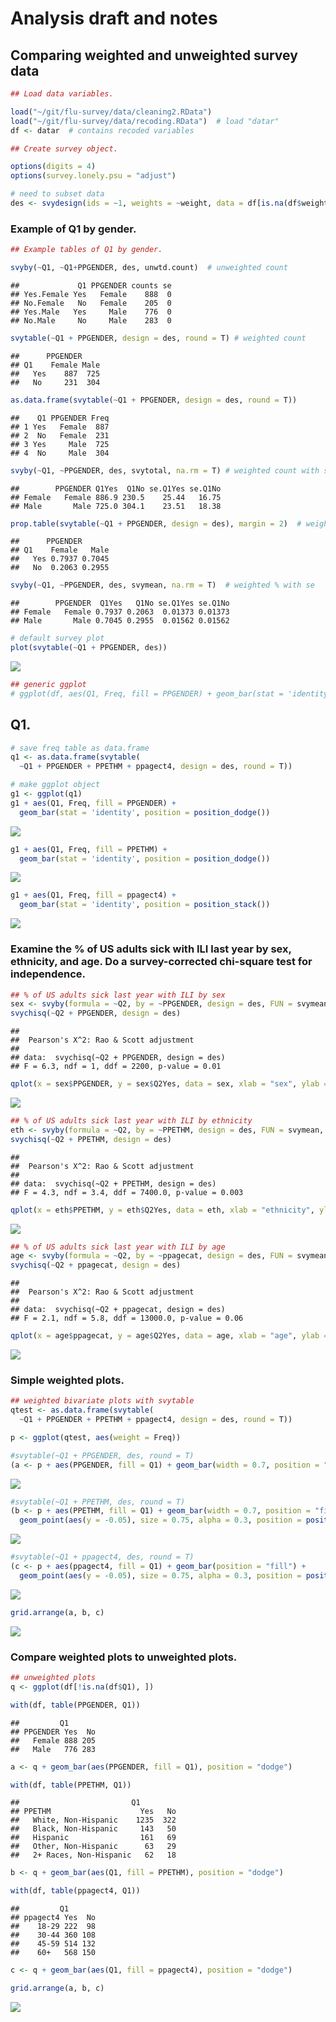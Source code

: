 # Analysis draft and notes

## Comparing weighted and unweighted survey data




```r
## Load data variables.

load("~/git/flu-survey/data/cleaning2.RData")
load("~/git/flu-survey/data/recoding.RData")  # load "datar"
df <- datar  # contains recoded variables
```


```r
## Create survey object.

options(digits = 4)
options(survey.lonely.psu = "adjust")

# need to subset data
des <- svydesign(ids = ~1, weights = ~weight, data = df[is.na(df$weight) == F, ])
```

### Example of Q1 by gender.


```r
## Example tables of Q1 by gender.

svyby(~Q1, ~Q1+PPGENDER, des, unwtd.count)  # unweighted count
```

```
##             Q1 PPGENDER counts se
## Yes.Female Yes   Female    888  0
## No.Female   No   Female    205  0
## Yes.Male   Yes     Male    776  0
## No.Male     No     Male    283  0
```

```r
svytable(~Q1 + PPGENDER, design = des, round = T) # weighted count
```

```
##      PPGENDER
## Q1    Female Male
##   Yes    887  725
##   No     231  304
```

```r
as.data.frame(svytable(~Q1 + PPGENDER, design = des, round = T))
```

```
##    Q1 PPGENDER Freq
## 1 Yes   Female  887
## 2  No   Female  231
## 3 Yes     Male  725
## 4  No     Male  304
```

```r
svyby(~Q1, ~PPGENDER, des, svytotal, na.rm = T) # weighted count with se
```

```
##        PPGENDER Q1Yes  Q1No se.Q1Yes se.Q1No
## Female   Female 886.9 230.5    25.44   16.75
## Male       Male 725.0 304.1    23.51   18.38
```

```r
prop.table(svytable(~Q1 + PPGENDER, design = des), margin = 2)  # weighted %
```

```
##      PPGENDER
## Q1    Female   Male
##   Yes 0.7937 0.7045
##   No  0.2063 0.2955
```

```r
svyby(~Q1, ~PPGENDER, des, svymean, na.rm = T)  # weighted % with se
```

```
##        PPGENDER  Q1Yes   Q1No se.Q1Yes se.Q1No
## Female   Female 0.7937 0.2063  0.01373 0.01373
## Male       Male 0.7045 0.2955  0.01562 0.01562
```

```r
# default survey plot
plot(svytable(~Q1 + PPGENDER, des))
```

![](draft_files/figure-html/example-1.png)<!-- -->

```r
## generic ggplot
# ggplot(df, aes(Q1, Freq, fill = PPGENDER) + geom_bar(stat = 'identity', position = position_dodge())
```

## Q1.


```r
# save freq table as data.frame
q1 <- as.data.frame(svytable(
  ~Q1 + PPGENDER + PPETHM + ppagect4, design = des, round = T))

# make ggplot object
g1 <- ggplot(q1)
g1 + aes(Q1, Freq, fill = PPGENDER) + 
  geom_bar(stat = 'identity', position = position_dodge())
```

![](draft_files/figure-html/q1-1.png)<!-- -->

```r
g1 + aes(Q1, Freq, fill = PPETHM) + 
  geom_bar(stat = 'identity', position = position_dodge())
```

![](draft_files/figure-html/q1-2.png)<!-- -->

```r
g1 + aes(Q1, Freq, fill = ppagect4) + 
  geom_bar(stat = 'identity', position = position_stack())
```

![](draft_files/figure-html/q1-3.png)<!-- -->

### Examine the % of US adults sick with ILI last year by sex, ethnicity, and age. Do a survey-corrected chi-square test for independence.


```r
## % of US adults sick last year with ILI by sex
sex <- svyby(formula = ~Q2, by = ~PPGENDER, design = des, FUN = svymean, na.rm = T)
svychisq(~Q2 + PPGENDER, design = des)
```

```
## 
## 	Pearson's X^2: Rao & Scott adjustment
## 
## data:  svychisq(~Q2 + PPGENDER, design = des)
## F = 6.3, ndf = 1, ddf = 2200, p-value = 0.01
```

```r
qplot(x = sex$PPGENDER, y = sex$Q2Yes, data = sex, xlab = "sex", ylab = "% sick") + geom_errorbar(aes(x = PPGENDER, ymin = Q2Yes - se.Q2Yes, ymax = Q2Yes + se.Q2Yes), width = .25) + ggtitle(label = "% of adults sick last year with ILI by sex")
```

![](draft_files/figure-html/unnamed-chunk-2-1.png)<!-- -->

```r
## % of US adults sick last year with ILI by ethnicity
eth <- svyby(formula = ~Q2, by = ~PPETHM, design = des, FUN = svymean, na.rm = T)
svychisq(~Q2 + PPETHM, design = des)
```

```
## 
## 	Pearson's X^2: Rao & Scott adjustment
## 
## data:  svychisq(~Q2 + PPETHM, design = des)
## F = 4.3, ndf = 3.4, ddf = 7400.0, p-value = 0.003
```

```r
qplot(x = eth$PPETHM, y = eth$Q2Yes, data = eth, xlab = "ethnicity", ylab = "% sick") + geom_errorbar(aes(x = PPETHM, ymin = Q2Yes - se.Q2Yes, ymax = Q2Yes + se.Q2Yes), width = .25) + ggtitle(label = "% of adults sick last year with ILI by ethnicity")
```

![](draft_files/figure-html/unnamed-chunk-2-2.png)<!-- -->

```r
## % of US adults sick last year with ILI by age
age <- svyby(formula = ~Q2, by = ~ppagecat, design = des, FUN = svymean, na.rm = T)
svychisq(~Q2 + ppagecat, design = des)
```

```
## 
## 	Pearson's X^2: Rao & Scott adjustment
## 
## data:  svychisq(~Q2 + ppagecat, design = des)
## F = 2.1, ndf = 5.8, ddf = 13000.0, p-value = 0.06
```

```r
qplot(x = age$ppagecat, y = age$Q2Yes, data = age, xlab = "age", ylab = "% sick") + geom_errorbar(aes(x = ppagecat, ymin = Q2Yes - se.Q2Yes, ymax = Q2Yes + se.Q2Yes), width = .25) + ggtitle(label = "% of adults sick last year with ILI by age")
```

![](draft_files/figure-html/unnamed-chunk-2-3.png)<!-- -->

### Simple weighted plots.


```r
## weighted bivariate plots with svytable
qtest <- as.data.frame(svytable(
  ~Q1 + PPGENDER + PPETHM + ppagect4, design = des, round = T))

p <- ggplot(qtest, aes(weight = Freq))

#svytable(~Q1 + PPGENDER, des, round = T)
(a <- p + aes(PPGENDER, fill = Q1) + geom_bar(width = 0.7, position = "fill"))
```

![](draft_files/figure-html/unnamed-chunk-3-1.png)<!-- -->

```r
#svytable(~Q1 + PPETHM, des, round = T)
(b <- p + aes(PPETHM, fill = Q1) + geom_bar(width = 0.7, position = "fill") +
  geom_point(aes(y = -0.05), size = 0.75, alpha = 0.3, position = position_jitter(h = 0.01)))
```

![](draft_files/figure-html/unnamed-chunk-3-2.png)<!-- -->

```r
#svytable(~Q1 + ppagect4, des, round = T)
(c <- p + aes(ppagect4, fill = Q1) + geom_bar(position = "fill") +
  geom_point(aes(y = -0.05), size = 0.75, alpha = 0.3, position = position_jitter(h = 0.01)))
```

![](draft_files/figure-html/unnamed-chunk-3-3.png)<!-- -->

```r
grid.arrange(a, b, c)
```

![](draft_files/figure-html/unnamed-chunk-3-4.png)<!-- -->

### Compare weighted plots to unweighted plots.


```r
## unweighted plots
q <- ggplot(df[!is.na(df$Q1), ])

with(df, table(PPGENDER, Q1))
```

```
##         Q1
## PPGENDER Yes  No
##   Female 888 205
##   Male   776 283
```

```r
a <- q + geom_bar(aes(PPGENDER, fill = Q1), position = "dodge")

with(df, table(PPETHM, Q1))
```

```
##                         Q1
## PPETHM                    Yes   No
##   White, Non-Hispanic    1235  322
##   Black, Non-Hispanic     143   50
##   Hispanic                161   69
##   Other, Non-Hispanic      63   29
##   2+ Races, Non-Hispanic   62   18
```

```r
b <- q + geom_bar(aes(Q1, fill = PPETHM), position = "dodge")

with(df, table(ppagect4, Q1))
```

```
##         Q1
## ppagect4 Yes  No
##    18-29 222  98
##    30-44 360 108
##    45-59 514 132
##    60+   568 150
```

```r
c <- q + geom_bar(aes(Q1, fill = ppagect4), position = "dodge")

grid.arrange(a, b, c)
```

![](draft_files/figure-html/unnamed-chunk-4-1.png)<!-- -->








